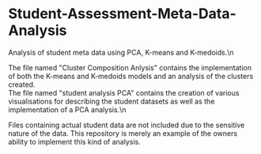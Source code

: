 # Student-Assessment-Meta-Data-Analysis
Analysis of student meta data using PCA, K-means and K-medoids.\n

The file named "Cluster Composition Anlysis" contains the implementation of both the K-means and K-medoids models and an analysis of the clusters created.\
The file named "student analysis PCA" contains the creation of various visualisations for describing the student datasets as well as the implementation of a PCA analysis.\n

Files containing actual student data are not included due to the sensitive nature of the data. This repository is merely an example of the owners ability to implement this kind of analysis.
